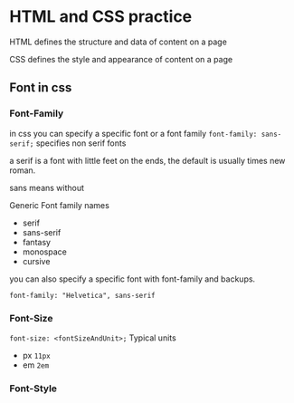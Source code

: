 # HTML and CSS practice

HTML defines the structure and data of content on a page

CSS defines the style and appearance of content on a page

## Font in css

### Font-Family
in css you can specify a specific font or a font family
`font-family: sans-serif;` specifies non serif fonts

a serif is a font with little feet on the ends, the default is usually times new roman.

sans means without 

Generic Font family names
- serif
- sans-serif
- fantasy
- monospace
- cursive

you can also specify a specific font with font-family and backups.

`font-family: "Helvetica", sans-serif`

### Font-Size

`font-size: <fontSizeAndUnit>;`
Typical units
- px  `11px`
- em  `2em`

### Font-Style

